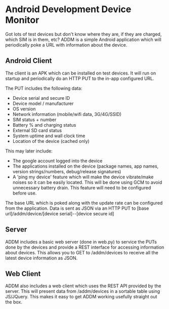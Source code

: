 Android Development Device Monitor
==================================

Got lots of test devices but don't know where they are, if they are charged, which SIM is in them, etc? ADDM is a simple Android application which will periodically poke a URL with information about the device.

Android Client
--------------
The client is an APK which can be installed on test devices. It will run on startup and periodically do an HTTP PUT to the in-app configured URL.

The PUT includes the following data:
- Device serial and secure ID
- Device model / manufacturer
- OS version
- Network information (mobile/wifi data, 3G/4G/SSID)
- SIM status + number
- Battery % and charging status
- External SD card status
- System uptime and wall clock time
- Location of the device (cached only)

This may later include:
- The google account logged into the device
- The applications installed on the device (package names, app names, version strings/numbers, debug/release signatures)
- A 'ping my device' feature which will make the device vibrate/make noises so it can be easily located. This will be done using GCM to avoid unnecessary battery drain. This feature will need to be configured before use.

The base URL which is poked along with the update rate can be configured from the application. Data is sent as JSON via an HTTP PUT to [base url]/addm/device/[device serial]--[device secure id]

Server
------
ADDM includes a basic web server (done in web.py) to service the PUTs done by the devices and provide a REST interface for accessing information about devices. This allows you to GET to /addm/devices to receive all the latest device information as JSON. 

Web Client
----------
ADDM also includes a web client which uses the REST API provided by the server. This will present data from /addm/devices in a sortable table using JS/JQuery. This makes it easy to get ADDM working usefully straight out the box.

